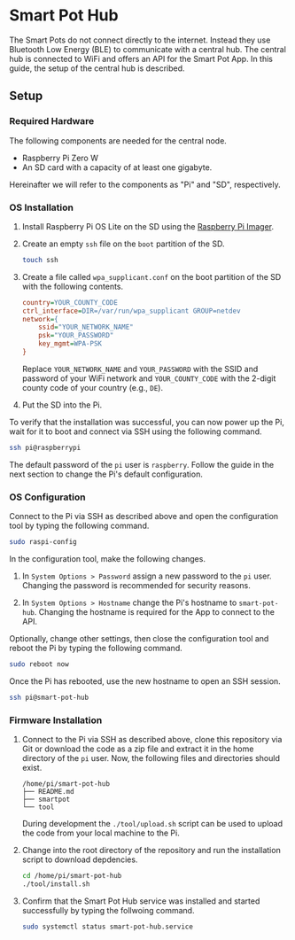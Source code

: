 # Smart Pot Hub

The Smart Pots do not connect directly to the internet.
Instead they use Bluetooth Low Energy (BLE) to communicate with a central hub.
The central hub is connected to WiFi and offers an API for the Smart Pot App.
In this guide, the setup of the central hub is described.

## Setup

### Required Hardware

The following components are needed for the central node.

 - Raspberry Pi Zero W
 - An SD card with a capacity of at least one gigabyte.

Hereinafter we will refer to the components as "Pi" and "SD", respectively.

### OS Installation

 1. Install Raspberry Pi OS Lite on the SD using the [Raspberry Pi Imager][rpi-imager].

 2. Create an empty `ssh` file on the `boot` partition of the SD.

    ```sh
    touch ssh
    ```

 3. Create a file called `wpa_supplicant.conf` on the boot partition of the SD with the following contents.

    ```ini
    country=YOUR_COUNTY_CODE
    ctrl_interface=DIR=/var/run/wpa_supplicant GROUP=netdev
    network={
        ssid="YOUR_NETWORK_NAME"
        psk="YOUR_PASSWORD"
        key_mgmt=WPA-PSK
    }
    ```

    Replace `YOUR_NETWORK_NAME` and `YOUR_PASSWORD` with the SSID and password of your WiFi network and `YOUR_COUNTY_CODE` with the 2-digit county code of your country (e.g., `DE`).

 4. Put the SD into the Pi.

To verify that the installation was successful, you can now power up the Pi, wait for it to boot and connect via SSH using the following command.

```sh
ssh pi@raspberrypi
```

The default password of the `pi` user is `raspberry`.
Follow the guide in the next section to change the Pi's default configuration.

### OS Configuration

Connect to the Pi via SSH as described above and open the configuration tool by typing the following command.

```sh
sudo raspi-config
```

In the configuration tool, make the following changes.

 1. In `System Options > Password` assign a new password to the `pi` user.
    Changing the password is recommended for security reasons.

 2. In `System Options > Hostname` change the Pi's hostname to `smart-pot-hub`.
    Changing the hostname is required for the App to connect to the API.

Optionally, change other settings, then close the configuration tool and reboot the Pi by typing the following command.

```sh
sudo reboot now
```

Once the Pi has rebooted, use the new hostname to open an SSH session.

```sh
ssh pi@smart-pot-hub
```

### Firmware Installation

 1. Connect to the Pi via SSH as described above, clone this repository via Git or download the code as a zip file and extract it in the home directory of the `pi` user.
    Now, the following files and directories should exist.

    ```
    /home/pi/smart-pot-hub
    ├── README.md
    ├── smartpot
    └── tool
    ```

    During development the `./tool/upload.sh` script can be used to upload the code from your local machine to the Pi.

 2. Change into the root directory of the repository and run the installation script to download depdencies.

    ```sh
    cd /home/pi/smart-pot-hub
    ./tool/install.sh
    ```

 3. Confirm that the Smart Pot Hub service was installed and started successfully by typing the follwoing command.

    ```sh
    sudo systemctl status smart-pot-hub.service
    ```

[rpi-imager]:
  https://www.raspberrypi.org/software/
  "Install Raspberry Pi OS using Raspberry Pi Imager"
